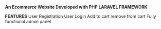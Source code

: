 **An Ecommerce Website Developed with PHP LARAVEL FRAMEWORK**

**FEATURES**
User Registration
User Login
Add to cart
remove from cart
Fully functional admin panel
